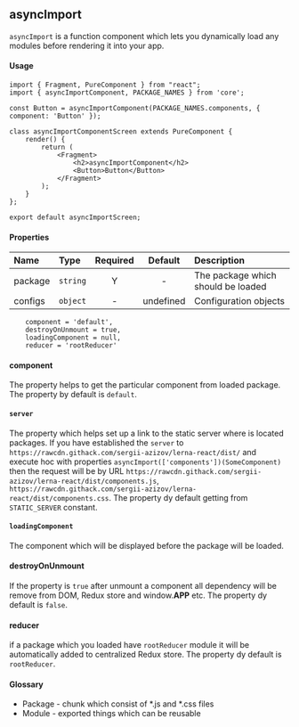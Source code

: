 ## asyncImport
`asyncImport` is a function component which lets you dynamically load any modules before rendering it into your app.

#### Usage
```JSX
import { Fragment, PureComponent } from "react";
import { asyncImportComponent, PACKAGE_NAMES } from 'core';

const Button = asyncImportComponent(PACKAGE_NAMES.components, { component: 'Button' });

class asyncImportComponentScreen extends PureComponent {
    render() {
        return (
            <Fragment>
                <h2>asyncImportComponent</h2>
                <Button>Button</Button>
            </Fragment>
        );
    }
};

export default asyncImportScreen;
```


#### Properties
Name        | Type               | Required | Default     | Description       
:---------- | :----------------- | :------: | :---------: | :----------------------------
package     | `string`           | Y        | -           | The package which should be loaded
configs     | `object`           | -        | undefined   | Configuration objects


        component = 'default',
        destroyOnUnmount = true,
        loadingComponent = null,
        reducer = 'rootReducer'


#### component
The property helps to get the particular component from loaded package. The property by default is `default`.

#### `server`
The property which helps set up a link to the static server where is located packages. If you have established the `server` to `https://rawcdn.githack.com/sergii-azizov/lerna-react/dist/` and  
execute hoc with properties `asyncImport(['components'])(SomeComponent)` then the request will be by URL `https://rawcdn.githack.com/sergii-azizov/lerna-react/dist/components.js`,
`https://rawcdn.githack.com/sergii-azizov/lerna-react/dist/components.css`. The property dy default getting from `STATIC_SERVER` constant.

#### `loadingComponent`
The component which will be displayed before the package will be loaded. 

#### destroyOnUnmount
If the property is `true` after unmount a component all dependency will be remove from DOM, Redux store and window.__APP__ etc. The property dy default is `false`.

#### reducer
if a package which you loaded have `rootReducer` module it will be automatically added to centralized Redux store. The property dy default is `rootReducer`.   


#### Glossary
- Package - chunk which consist of *.js and *.css files
- Module - exported things which can be reusable

